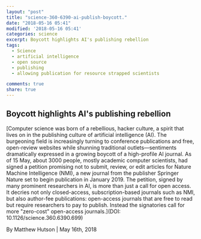 ```yaml
---
layout: "post"
title: "science-360-6390-ai-publish-boycott."
date: "2018-05-16 05:41"
modified: '2018-05-16 05:41'
categories: science
excerpt: Boycott highlights AI's publishing rebellion
tags:
  - Science
  - artificial intelligence
  - open source
  - publishing
  - allowing publication for resource strapped scientists

comments: true
share: true
---
```


## Boycott highlights AI's publishing rebellion

[Computer science was born of a rebellious, hacker culture, a spirit that lives on in the publishing culture of artificial intelligence (AI). The burgeoning field is increasingly turning to conference publications and free, open-review websites while shunning traditional outlets—sentiments dramatically expressed in a growing boycott of a high-profile AI journal. As of 15 May, about 3000 people, mostly academic computer scientists, had signed a petition promising not to submit, review, or edit articles for Nature Machine Intelligence (NMI), a new journal from the publisher Springer Nature set to begin publication in January 2019. The petition, signed by many prominent researchers in AI, is more than just a call for open access. It decries not only closed-access, subscription-based journals such as NMI, but also author-fee publications: open-access journals that are free to read but require researchers to pay to publish. Instead the signatories call for more "zero-cost" open-access journals.](DOI: 10.1126/science.360.6390.699)

By Matthew Hutson | May 16th, 2018
